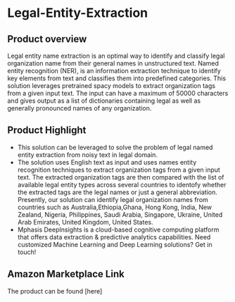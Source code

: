 # Legal-Entity-Extraction

## Product overview

Legal entity name extraction is an optimal way to identify and classify legal organization name from their general names in unstructured text. Named entity recognition (NER), is an information extraction technique to identify key elements from text and classifies them into predefined categories. This solution leverages pretrained spacy models to extract organization tags from a given input text.  The input can have a maximum of 50000 characters and gives output as a list of dictionaries containing legal as well as generally pronounced names of any organization.

## Product Highlight 

* This solution can be leveraged to solve the problem of legal named entity extraction from noisy text in legal domain.
* The solution uses English text as input and uses names entity recognition techniques to extract organization tags from a given input text. The extracted organization tags are then compared with the list of available legal entity types across several countries to identofy whether the extracted tags are the legal names or just a general abbreviation. Presently, our solution can identify legal organization names from countries such as Australia,Ethiopia,Ghana, Hong Kong, India, New Zealand, Nigeria, Philippines, Saudi Arabia, Singapore, Ukraine, United Arab Emirates, United Kingdom, United States.
* Mphasis DeepInsights is a cloud-based cognitive computing platform that offers data extraction & predictive analytics capabilities. Need customized Machine Learning and Deep Learning solutions? Get in touch!

## Amazon Marketplace Link
The product can be found [here]
